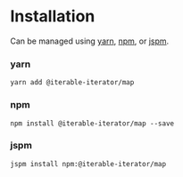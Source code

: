 # Installation

Can be managed using
[yarn](https://yarnpkg.com/en/docs),
[npm](https://docs.npmjs.com),
or [jspm](https://jspm.org/docs).


### yarn
```terminal
yarn add @iterable-iterator/map
```

### npm
```terminal
npm install @iterable-iterator/map --save
```

### jspm
```terminal
jspm install npm:@iterable-iterator/map
```
